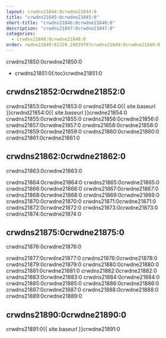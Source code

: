 ```yaml
---
layout: crwdns21844:0crwdne21844:0
title: "crwdns21845:0crwdne21845:0"
short-title: "crwdns21846:0crwdne21846:0"
description: "crwdns21847:0crwdne21847:0"
categories:
  - crwdns21848:0crwdne21848:0
order: rwdne21849:02329.24039787crwdns21849:0crwdne21849:0
---
```

crwdns21850:0crwdne21850:0

* crwdns21851:0{:toc}crwdne21851:0

## crwdns21852:0crwdne21852:0

crwdns21853:0crwdne21853:0 crwdns21854:0{{ site.baseurl }}crwdnd21854:0{{ site.baseurl }}crwdne21854:0 crwdns21855:0crwdne21855:0 crwdns21856:0crwdne21856:0 crwdns21857:0crwdne21857:0 crwdns21858:0crwdne21858:0 crwdns21859:0crwdne21859:0 crwdns21860:0crwdne21860:0 crwdns21861:0crwdne21861:0

## crwdns21862:0crwdne21862:0

crwdns21863:0crwdne21863:0

crwdns21864:0crwdne21864:0 crwdns21865:0crwdne21865:0 crwdns21866:0crwdne21866:0 crwdns21867:0crwdne21867:0 crwdns21868:0crwdne21868:0 crwdns21869:0crwdne21869:0 crwdns21870:0crwdne21870:0 crwdns21871:0crwdne21871:0 crwdns21872:0crwdne21872:0 crwdns21873:0crwdne21873:0 crwdns21874:0crwdne21874:0

## crwdns21875:0crwdne21875:0

crwdns21876:0crwdne21876:0

crwdns21877:0crwdne21877:0 crwdns21878:0crwdne21878:0 crwdns21879:0crwdne21879:0 crwdns21880:0crwdne21880:0 crwdns21881:0crwdne21881:0 crwdns21882:0crwdne21882:0 crwdns21883:0crwdne21883:0 crwdns21884:0crwdne21884:0 crwdns21885:0crwdne21885:0 crwdns21886:0crwdne21886:0 crwdns21887:0crwdne21887:0 crwdns21888:0crwdne21888:0 crwdns21889:0crwdne21889:0

## crwdns21890:0crwdne21890:0

crwdns21891:0{{ site.baseurl }}crwdne21891:0